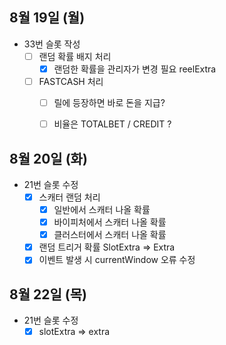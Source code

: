 
## 8월 19일 (월)

- 33번 슬롯 작성
	- [ ] 랜덤 확률 배지 처리
		- [x] 랜덤한 확률을 관리자가 변경 필요 reelExtra
	- [ ] FASTCASH 처리
		- [ ] 릴에 등장하면 바로 돈을 지급?
		- [ ] 비율은 TOTALBET / CREDIT ?


## 8월 20일 (화)

- 21번 슬롯 수정
	- [x] 스캐터 랜덤 처리
		- [x] 일반에서 스캐터 나올 확률
		- [x] 바이피처에서 스캐터 나올 확률
		- [x] 클러스터에서 스캐터 나올 확률
	- [x] 랜덤 트리거 확률 SlotExtra => Extra
	- [x] 이벤트 발생 시 currentWindow 오류 수정

## 8월 22일 (목)

- 21번 슬롯 수정
	- [x] slotExtra => extra